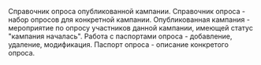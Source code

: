 Справочник опроса опубликованной кампании.
Справочник опроса - набор опросов для конкретной кампании.
Опубликованная кампания - мероприятие по опросу участников данной кампании, имеющей статус "кампания началась".
Работа с паспортами опроса - добавление, удаление, модификация.
Паспорт опроса - описание конкретого опроса.

